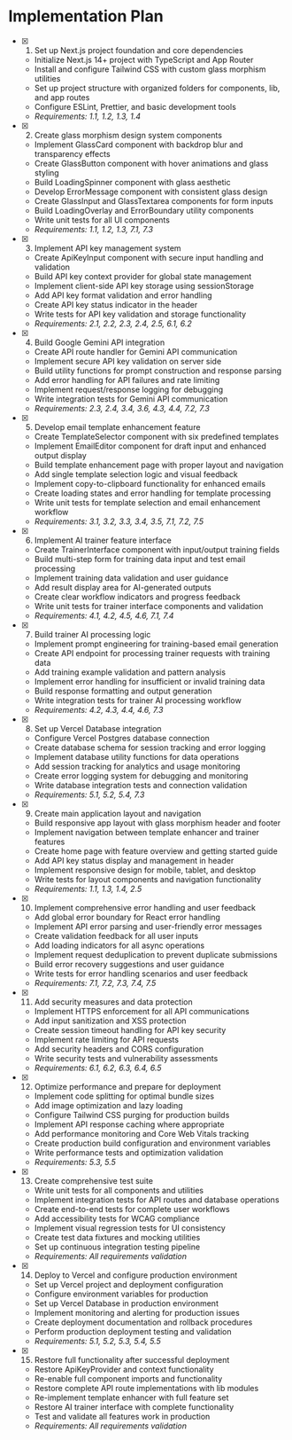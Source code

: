 # Implementation Plan

- [x] 1. Set up Next.js project foundation and core dependencies



  - Initialize Next.js 14+ project with TypeScript and App Router
  - Install and configure Tailwind CSS with custom glass morphism utilities
  - Set up project structure with organized folders for components, lib, and app routes
  - Configure ESLint, Prettier, and basic development tools
  - _Requirements: 1.1, 1.2, 1.3, 1.4_




- [x] 2. Create glass morphism design system components
  - Implement GlassCard component with backdrop blur and transparency effects
  - Create GlassButton component with hover animations and glass styling
  - Build LoadingSpinner component with glass aesthetic
  - Develop ErrorMessage component with consistent glass design
  - Create GlassInput and GlassTextarea components for form inputs
  - Build LoadingOverlay and ErrorBoundary utility components
  - Write unit tests for all UI components
  - _Requirements: 1.1, 1.2, 1.3, 7.1, 7.3_

- [x] 3. Implement API key management system


  - Create ApiKeyInput component with secure input handling and validation
  - Build API key context provider for global state management
  - Implement client-side API key storage using sessionStorage
  - Add API key format validation and error handling
  - Create API key status indicator in the header
  - Write tests for API key validation and storage functionality
  - _Requirements: 2.1, 2.2, 2.3, 2.4, 2.5, 6.1, 6.2_

- [x] 4. Build Google Gemini API integration





  - Create API route handler for Gemini API communication
  - Implement secure API key validation on server side
  - Build utility functions for prompt construction and response parsing
  - Add error handling for API failures and rate limiting
  - Implement request/response logging for debugging
  - Write integration tests for Gemini API communication
  - _Requirements: 2.3, 2.4, 3.4, 3.6, 4.3, 4.4, 7.2, 7.3_

- [x] 5. Develop email template enhancement feature





  - Create TemplateSelector component with six predefined templates
  - Implement EmailEditor component for draft input and enhanced output display
  - Build template enhancement page with proper layout and navigation
  - Add single template selection logic and visual feedback
  - Implement copy-to-clipboard functionality for enhanced emails
  - Create loading states and error handling for template processing
  - Write unit tests for template selection and email enhancement workflow
  - _Requirements: 3.1, 3.2, 3.3, 3.4, 3.5, 7.1, 7.2, 7.5_

- [x] 6. Implement AI trainer feature interface





  - Create TrainerInterface component with input/output training fields
  - Build multi-step form for training data input and test email processing
  - Implement training data validation and user guidance
  - Add result display area for AI-generated outputs
  - Create clear workflow indicators and progress feedback
  - Write unit tests for trainer interface components and validation
  - _Requirements: 4.1, 4.2, 4.5, 4.6, 7.1, 7.4_

- [x] 7. Build trainer AI processing logic






  - Implement prompt engineering for training-based email generation
  - Create API endpoint for processing trainer requests with training data
  - Add training example validation and pattern analysis
  - Implement error handling for insufficient or invalid training data
  - Build response formatting and output generation
  - Write integration tests for trainer AI processing workflow
  - _Requirements: 4.2, 4.3, 4.4, 4.6, 7.3_

- [x] 8. Set up Vercel Database integration





  - Configure Vercel Postgres database connection
  - Create database schema for session tracking and error logging
  - Implement database utility functions for data operations
  - Add session tracking for analytics and usage monitoring
  - Create error logging system for debugging and monitoring
  - Write database integration tests and connection validation
  - _Requirements: 5.1, 5.2, 5.4, 7.3_

- [x] 9. Create main application layout and navigation





  - Build responsive app layout with glass morphism header and footer
  - Implement navigation between template enhancer and trainer features
  - Create home page with feature overview and getting started guide
  - Add API key status display and management in header
  - Implement responsive design for mobile, tablet, and desktop
  - Write tests for layout components and navigation functionality
  - _Requirements: 1.1, 1.3, 1.4, 2.5_

- [x] 10. Implement comprehensive error handling and user feedback





  - Add global error boundary for React error handling
  - Implement API error parsing and user-friendly error messages
  - Create validation feedback for all user inputs
  - Add loading indicators for all async operations
  - Implement request deduplication to prevent duplicate submissions
  - Build error recovery suggestions and user guidance
  - Write tests for error handling scenarios and user feedback
  - _Requirements: 7.1, 7.2, 7.3, 7.4, 7.5_

- [x] 11. Add security measures and data protection





  - Implement HTTPS enforcement for all API communications
  - Add input sanitization and XSS protection
  - Create session timeout handling for API key security
  - Implement rate limiting for API requests
  - Add security headers and CORS configuration
  - Write security tests and vulnerability assessments
  - _Requirements: 6.1, 6.2, 6.3, 6.4, 6.5_

- [x] 12. Optimize performance and prepare for deployment





  - Implement code splitting for optimal bundle sizes
  - Add image optimization and lazy loading
  - Configure Tailwind CSS purging for production builds
  - Implement API response caching where appropriate
  - Add performance monitoring and Core Web Vitals tracking
  - Create production build configuration and environment variables
  - Write performance tests and optimization validation
  - _Requirements: 5.3, 5.5_

- [x] 13. Create comprehensive test suite




  - Write unit tests for all components and utilities
  - Implement integration tests for API routes and database operations
  - Create end-to-end tests for complete user workflows
  - Add accessibility tests for WCAG compliance
  - Implement visual regression tests for UI consistency
  - Create test data fixtures and mocking utilities
  - Set up continuous integration testing pipeline
  - _Requirements: All requirements validation_

- [x] 14. Deploy to Vercel and configure production environment



  - Set up Vercel project and deployment configuration
  - Configure environment variables for production
  - Set up Vercel Database in production environment
  - Implement monitoring and alerting for production issues
  - Create deployment documentation and rollback procedures
  - Perform production deployment testing and validation
  - _Requirements: 5.1, 5.2, 5.3, 5.4, 5.5_

- [x] 15. Restore full functionality after successful deployment
  - Restore ApiKeyProvider and context functionality
  - Re-enable full component imports and functionality
  - Restore complete API route implementations with lib modules
  - Re-implement template enhancer with full feature set
  - Restore AI trainer interface with complete functionality
  - Test and validate all features work in production
  - _Requirements: All requirements validation_